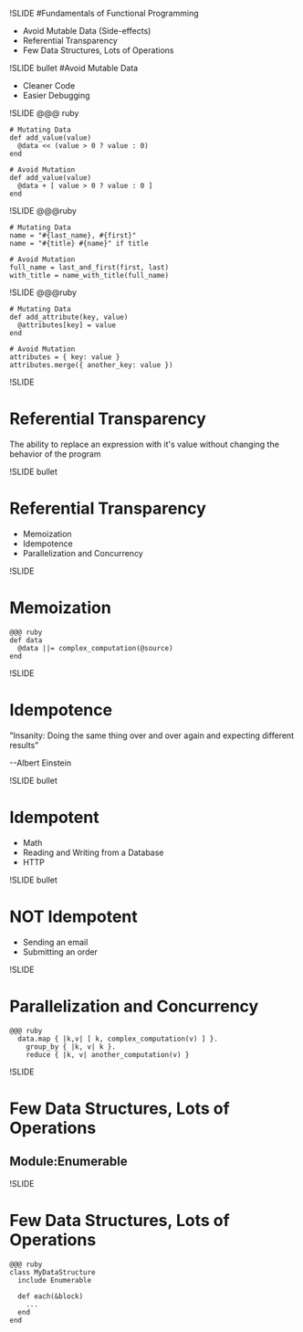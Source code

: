 !SLIDE
#Fundamentals of Functional Programming

* Avoid Mutable Data (Side-effects)
* Referential Transparency
* Few Data Structures, Lots of Operations

!SLIDE bullet
#Avoid Mutable Data

* Cleaner Code
* Easier Debugging

!SLIDE
    @@@ ruby

    # Mutating Data
    def add_value(value)
      @data << (value > 0 ? value : 0)
    end

    # Avoid Mutation
    def add_value(value)
      @data + [ value > 0 ? value : 0 ]
    end

!SLIDE
    @@@ruby

    # Mutating Data
    name = "#{last_name}, #{first}"
    name = "#{title} #{name}" if title

    # Avoid Mutation
    full_name = last_and_first(first, last)
    with_title = name_with_title(full_name)

!SLIDE
    @@@ruby

    # Mutating Data
    def add_attribute(key, value)
      @attributes[key] = value
    end

    # Avoid Mutation
    attributes = { key: value }
    attributes.merge({ another_key: value })

!SLIDE
# Referential Transparency
The ability to replace an expression with it's value without changing the behavior of the program

!SLIDE bullet
# Referential Transparency
* Memoization
* Idempotence
* Parallelization and Concurrency

!SLIDE
# Memoization

    @@@ ruby
    def data
      @data ||= complex_computation(@source)
    end

!SLIDE
# Idempotence

"Insanity: Doing the same thing over and over again and expecting different results"

--Albert Einstein

!SLIDE bullet
# Idempotent
* Math
* Reading and Writing from a Database
* HTTP

!SLIDE bullet
# NOT Idempotent
* Sending an email
* Submitting an order

!SLIDE
# Parallelization and Concurrency

    @@@ ruby
      data.map { |k,v| [ k, complex_computation(v) ] }.
        group_by { |k, v| k }.
        reduce { |k, v| another_computation(v) }

!SLIDE
# Few Data Structures, Lots of Operations

## Module:Enumerable

!SLIDE
# Few Data Structures, Lots of Operations

    @@@ ruby
    class MyDataStructure
      include Enumerable

      def each(&block)
        ...
      end
    end
